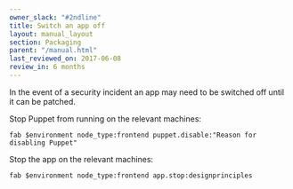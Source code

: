 ```yaml
---
owner_slack: "#2ndline"
title: Switch an app off
layout: manual_layout
section: Packaging
parent: "/manual.html"
last_reviewed_on: 2017-06-08
review_in: 6 months
---
```


In the event of a security incident an app may need to be switched off until it
can be patched.

Stop Puppet from running on the relevant machines:

```
fab $environment node_type:frontend puppet.disable:"Reason for disabling Puppet"
```

Stop the app on the relevant machines:

```
fab $environment node_type:frontend app.stop:designprinciples
```
